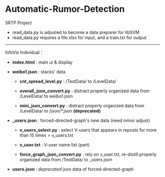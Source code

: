 Automatic-Rumor-Detection
=========================

SRTP Project

 - read_data.py is adjusted to become a data preparer for libSVM
 - read_data.py requires a file.xlsx for input, and a train.txt for output
 
 
 
 ----
 
 InfoVis Individual：
 
 - **index.html** : main ui & display
 
 - **weibo1.json** : stacks' data
 
 	- **cnt_spread_level.py** : /TestData/ to /LevelData/
 	
 	- **overall_json_convert.py** : distract properly organized data from /LevelData/ to weibo1.json
 	
 	- **mini_json_convert.py** : distract properly organized data from /LevelData/ to /json/*.json **(deprecated)**
  
 -  **_users.json** : forced-directed-graph's new data (need minor adjust)
 
 	- **v_users_select.py** : select V-users that appears in reposts for more than 15 times > v_users.txt
 	
 	- **v_user.txt** : V-user name list (part)
 	
 	- **force_graph_json_convert.py**  : rely on v_user.txt, re-distill properly organized data from /TestData/ to _users.json
 	
 - **users.json** : *deprecated* json data of forced-directed-graph